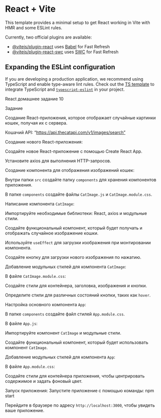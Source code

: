 # React + Vite

This template provides a minimal setup to get React working in Vite with HMR and some ESLint rules.

Currently, two official plugins are available:

- [@vitejs/plugin-react](https://github.com/vitejs/vite-plugin-react/blob/main/packages/plugin-react/README.md) uses [Babel](https://babeljs.io/) for Fast Refresh
- [@vitejs/plugin-react-swc](https://github.com/vitejs/vite-plugin-react-swc) uses [SWC](https://swc.rs/) for Fast Refresh

## Expanding the ESLint configuration

If you are developing a production application, we recommend using TypeScript and enable type-aware lint rules. Check out the [TS template](https://github.com/vitejs/vite/tree/main/packages/create-vite/template-react-ts) to integrate TypeScript and [`typescript-eslint`](https://typescript-eslint.io) in your project.

React домашнее задание 10

Задание

Создание React-приложения, которое отображает случайные картинки кошек, получая их с сервера.

Кошачий API: “https://api.thecatapi.com/v1/images/search”

Создание нового React-приложения:

Создайте новое React-приложение с помощью Create React App.

Установите axios для выполнения HTTP-запросов.

Создание компонента для отображения изображений кошек:

Внутри папки `src` создайте папку `components` для хранения компонентов приложения.

В папке `components` создайте файлы `CatImage.js` и `CatImage.module.css`.

Написание компонента `CatImage`:

Импортируйте необходимые библиотеки: React, axios и модульные стили.

Создайте функциональный компонент, который будет получать и отображать случайное изображение кошки.

Используйте `useEffect` для загрузки изображения при монтировании компонента.

Создайте кнопку для загрузки нового изображения по нажатию.

Добавление модульных стилей для компонента `CatImage`:

В файле `CatImage.module.css`:

Создайте стили для контейнера, заголовка, изображения и кнопки.

Определите стили для различных состояний кнопки, таких как `hover`.

Настройка основного компонента `App`:

В папке `components` создайте файл стилей `App.module.css`.

В файле `App.js`:

Импортируйте компонент `CatImage` и модульные стили.

Создайте функциональный компонент, который будет использовать компонент `CatImage`.

Добавление модульных стилей для компонента `App`:

В файле `App.module.css`:

Создайте стили для контейнера приложения, чтобы центрировать содержимое и задать фоновый цвет.

Запуск приложения:
Запустите приложение с помощью команды: npm start

Перейдите в браузере по адресу `http://localhost:3000`, чтобы увидеть ваше приложение.
